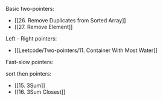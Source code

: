 
Basic two-pointers:
- [[26. Remove Duplicates from Sorted Array]]
- [[27. Remove Element]]

Left - Right pointers:
- [[Leetcode/Two-pointers/11. Container With Most Water]]

Fast-slow pointers:


sort then pointers:
- [[15. 3Sum]]
- [[16. 3Sum Closest]]

